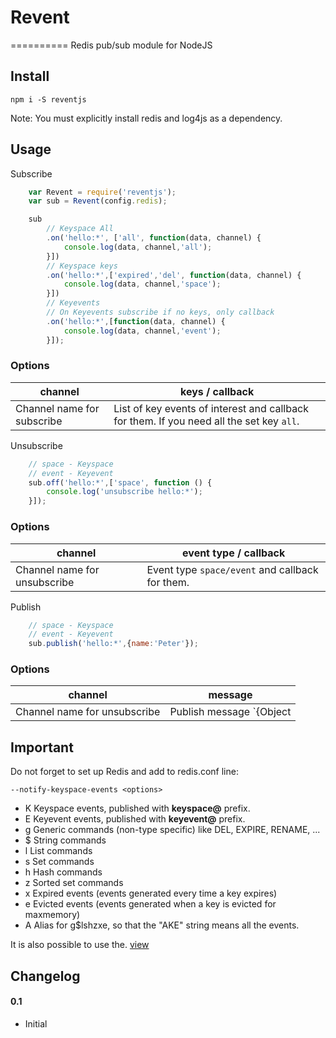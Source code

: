 # Revent
==========
Redis pub/sub module for NodeJS

## Install

`npm i -S reventjs`

Note: You must explicitly install redis and log4js as a dependency.

## Usage

Subscribe
```js
	var Revent = require('reventjs');
	var sub = Revent(config.redis);

	sub
		// Keyspace All 
		.on('hello:*', ['all', function(data, channel) {
			console.log(data, channel,'all');
		}])
		// Keyspace keys
		.on('hello:*',['expired','del', function(data, channel) {
			console.log(data, channel,'space');
		}])
		// Keyevents
		// On Keyevents subscribe if no keys, only callback
		.on('hello:*',[function(data, channel) {
			console.log(data, channel,'event');
		}]);

```

### Options
channel | keys / callback 
--------|----------------
Сhannel name for subscribe | List of key events of interest and callback for them. If you need all the set key `all`. 

Unsubscribe
```js
	// space - Keyspace
	// event - Keyevent
	sub.off('hello:*',['space', function () {
		console.log('unsubscribe hello:*');
	}]);

```

### Options
channel | event type / callback 
--------|----------------------
Сhannel name for unsubscribe | Event type `space/event` and callback for them.


Publish
```js
	// space - Keyspace
	// event - Keyevent
	sub.publish('hello:*',{name:'Peter'});
```

### Options
channel | message 
--------|----------------------
Сhannel name for unsubscribe | Publish message `{Object | String}`

## Important
Do not forget to set up Redis and add to redis.conf line:

 `--notify-keyspace-events <options>`

  - K     Keyspace events, published with __keyspace@<db>__ prefix.
  - E     Keyevent events, published with __keyevent@<db>__ prefix.
  - g     Generic commands (non-type specific) like DEL, EXPIRE, RENAME, ...
  - $     String commands
  - l     List commands
  - s     Set commands
  - h     Hash commands
  - z     Sorted set commands
  - x     Expired events (events generated every time a key expires)
  - e     Evicted events (events generated when a key is evicted for maxmemory)
  - A     Alias for g$lshzxe, so that the "AKE" string means all the events.

It is also possible to use the. [view](адрес:http://redis.io/topics/notifications"view")

## Changelog
#### 0.1

- Initial